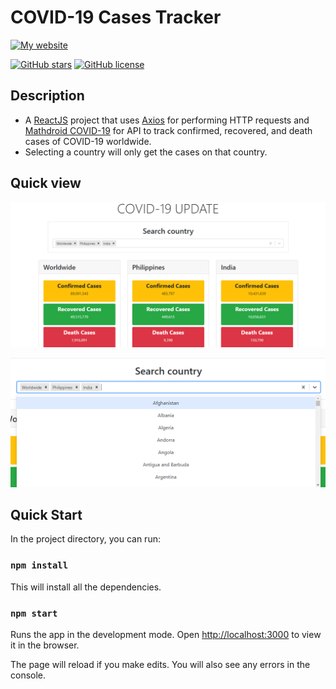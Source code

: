 # COVID-19 Cases Tracker
[![My website](https://img.shields.io/badge/CLeDiscover-Clever%2C%20let's%20discover!-brightgreen?style=for-the-badge&logo=appveyor&logo=superuser)](https://clediscover.xyz)

[![GitHub stars](https://img.shields.io/github/stars/clediscover/COVID-19-Cases-Tracker)](https://github.com/clediscover/COVID-19-Cases-Tracker/stargazers)
[![GitHub license](https://img.shields.io/github/license/clediscover/COVID-19-Cases-Tracker)](https://github.com/clediscover/COVID-19-Cases-Tracker/blob/master/LICENSE.md)

## Description

- A [ReactJS](https://github.com/facebook/create-react-app) project that uses [Axios](https://github.com/axios/axios) for performing HTTP requests and [Mathdroid COVID-19](https://github.com/mathdroid/covid-19-api) for API to track confirmed, recovered, and death cases of COVID-19 worldwide.
- Selecting a country will only get the cases on that country.

## Quick view
![](img/pc-view.png)

![](img/pc-view-select-country.png)

## Quick Start

In the project directory, you can run:

### `npm install`

This will install all the dependencies.

### `npm start`

Runs the app in the development mode.
Open [http://localhost:3000](http://localhost:3000) to view it in the browser.

The page will reload if you make edits.
You will also see any errors in the console.